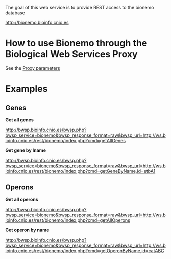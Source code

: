 The goal of this web service is to provide REST access to the bionemo database

http://bionemo.bioinfo.cnio.es

# How to use Bionemo through the Biological Web Services Proxy #

See the [Proxy parameters](http://code.google.com/p/bwsproxy/wiki/parameters)

# Examples #

## Genes ##

**Get all genes**

http://bwsp.bioinfo.cnio.es/bwsp.php?bwsp_service=bionemo&bwsp_response_format=raw&bwsp_url=http://ws.bioinfo.cnio.es/rest/bionemo/index.php?cmd=getAllGenes

**Get gene by Iname**

http://bwsp.bioinfo.cnio.es/bwsp.php?bwsp_service=bionemo&bwsp_response_format=raw&bwsp_url=http://ws.bioinfo.cnio.es/rest/bionemo/index.php?cmd=getGeneByName,id=etbA1

## Operons ##

**Get all operons**

http://bwsp.bioinfo.cnio.es/bwsp.php?bwsp_service=bionemo&bwsp_response_format=raw&bwsp_url=http://ws.bioinfo.cnio.es/rest/bionemo/index.php?cmd=getAllOperons

**Get operon by name**

http://bwsp.bioinfo.cnio.es/bwsp.php?bwsp_service=bionemo&bwsp_response_format=raw&bwsp_url=http://ws.bioinfo.cnio.es/rest/bionemo/index.php?cmd=getOperonByName,id=catABC